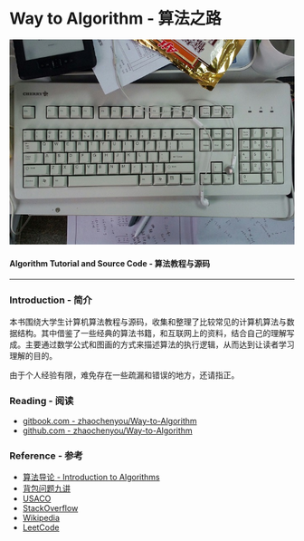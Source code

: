 # Way to Algorithm - 算法之路

![keyboard2.jpg](docs/res/keyboard.jpg)

#### Algorithm Tutorial and Source Code - 算法教程与源码

--------


### Introduction - 简介

本书围绕大学生计算机算法教程与源码，收集和整理了比较常见的计算机算法与数据结构。其中借鉴了一些经典的算法书籍，和互联网上的资料，结合自己的理解写成。主要通过数学公式和图画的方式来描述算法的执行逻辑，从而达到让读者学习理解的目的。

由于个人经验有限，难免存在一些疏漏和错误的地方，还请指正。


### Reading - 阅读

* [gitbook.com - zhaochenyou/Way-to-Algorithm](https://zhaochenyou.gitbooks.io/way-to-algorithm/content/)
* [github.com - zhaochenyou/Way-to-Algorithm](https://github.com/zhaochenyou/Way-to-Algorithm/)


### Reference - 参考

* [算法导论 - Introduction to Algorithms](http://ce.bonabu.ac.ir/uploads/30/CMS/user/file/115/EBook/Introduction.to.Algorithms.3rd.Edition.Sep.2010.pdf)
* [背包问题九讲](http://love-oriented.com/pack/)
* [USACO](http://www.usaco.org/)
* [StackOverflow](http://stackoverflow.com/)
* [Wikipedia](https://www.wikipedia.org/)
* [LeetCode](https://leetcode.com)

